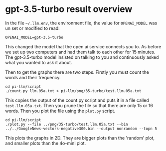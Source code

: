 # gpt-3.5-turbo result overview

In the file `~/.llm.env`, the environment file, the value for `OPENAI_MODEL` was un set or modified to read:

```
OPENAI_MODEL=gpt-3.5-turbo
```

This changed the model that the open ai service connects you to. As before we set up two computers and had them talk to each other for 15 minutes. The gpt-3.5-turbo model insisted on talking to you and continuously asked what you wanted to ask it about.

Then to get the graphs there are two steps. Firstly you must count the words and their frequency.

```
cd pi-llm/script 
./count.py llm.05a.txt > pi-llm/png/35-turbo/test.llm.05a.txt
```

This copies the output of the count.py script and puts it in a file called `test.llm.05a.txt`. Then you prune the file so that there are only 15 or 16 words. Then you plot the file using the `plot.py` script.

```
cd pi-llm/script 
./plot.py --file ../png/35-turbo/test.llm.05a.txt --bin ../../GoogleNews-vectors-negative300.bin --output nonrandom --topn 5
```

This plots the graphs in 2D. They are bigger plots than the 'random' plot, and smaller plots than the 4o-mini plot.
